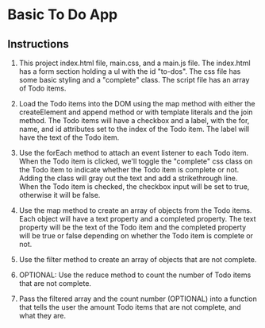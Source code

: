 # Basic To Do App

## Instructions

1. This project index.html file, main.css, and a main.js file. The index.html has a form section holding a ul with the id "to-dos". The css file has some basic styling and a "complete" class. The script file has an array of Todo items.

2. Load the Todo items into the DOM using the map method with either the createElement and append method or with template literals and the join method. The Todo items will have a checkbox and a label, with the for, name, and id attributes set to the index of the Todo item. The label will have the text of the Todo item.

3. Use the forEach method to attach an event listener to each Todo item. When the Todo item is clicked, we'll toggle the "complete" css class on the Todo item to indicate whether the Todo item is complete or not. Adding the class will gray out the text and add a strikethrough line. When the Todo item is checked, the checkbox input will be set to true, otherwise it will be false.

4. Use the map method to create an array of objects from the Todo items. Each object will have a text property and a completed property. The text property will be the text of the Todo item and the completed property will be true or false depending on whether the Todo item is complete or not.

5. Use the filter method to create an array of objects that are not complete.

6. OPTIONAL: Use the reduce method to count the number of Todo items that are not complete.

7. Pass the filtered array and the count number (OPTIONAL) into a function that tells the user the amount Todo items that are not complete, and what they are.
